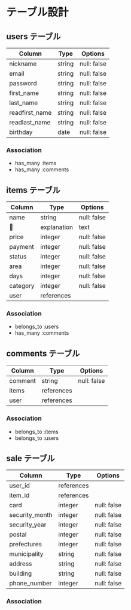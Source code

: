 # テーブル設計

## users テーブル

| Column         | Type    | Options     |
| -------------- | ------- | ----------- |
| nickname       | string  | null: false |
| email          | string  | null: false |
| password       | string  | null: false |
| first_name     | string  | null: false |
| last_name      | string  | null: false |
| readfirst_name | string  | null: false |
| readlast_name  | string  | null: false |
| birthday       | date    | null: false |

### Association

- has_many :items
- has_many :comments

## items テーブル

| Column      | Type       | Options     |
| ----------- | ---------- | ----------- |
| name        | string     | null: false |
| explanation | text       | null: false |
| price       | integer    | null: false |
| payment     | integer    | null: false |
| status      | integer    | null: false |
| area        | integer    | null: false |
| days        | integer    | null: false |
| category    | integer    | null: false |
| user        | references |             |

### Association
- belongs_to :users
- has_many :comments


## comments テーブル

| Column   | Type       | Options     |
| -------- | ---------- | ----------- |
| comment  | string     | null: false | 
| items    | references |             |
| user     | references |             |


### Association
- belongs_to :items
- belongs_to :users


## sale テーブル

| Column         | Type       | Options     |
| -------------- | ---------- | ----------- |
| user_id        | references |             | 
| item_id        | references |             |
| card           | integer    | null: false |
| security_month | integer    | null: false |
| security_year  | integer    | null: false |
| postal         | integer    | null: false |
| prefectures    | integer    | null: false |
| municipality   | string     | null: false |
| address        | string     | null: false |
| building       | string     | null: false |
| phone_number   | integer    | null: false |


### Association

